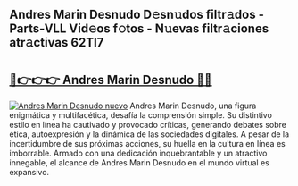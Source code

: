 ## Andres Marin Desnudo D𝚎sn𝚞dos filtr𝚊dos - Parts-VLL Vid𝚎os f𝚘tos - N𝚞evas filtr𝚊ciones atr𝚊ctivas 62TI7

# <h2><a href="http://mb4lf7b.tromn.icu/?c=Andres+Marin+Desnudo">🔗👉👉👉 Andres Marin Desnudo 🔗🔗</a></h2>

[![Andres Marin Desnudo nuevo](https://i.imgur.com/pEAQMta.gif)](http://mb4lf7b.tromn.icu/?c=Andres+Marin+Desnudo)
Andres Marin Desnudo, una figura enigmática y multifacética, desafía la comprensión simple. Su distintivo estilo en línea ha cautivado y provocado críticas, generando debates sobre ética, autoexpresión y la dinámica de las sociedades digitales. A pesar de la incertidumbre de sus próximas acciones, su huella en la cultura en línea es imborrable. Armado con una dedicación inquebrantable y un atractivo innegable, el alcance de Andres Marin Desnudo en el mundo virtual es expansivo.
